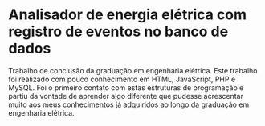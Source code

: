 # Analisador de energia  elétrica com registro de eventos no banco de dados
 Trabalho de conclusão da graduação em engenharia elétrica. Este trabalho foi realizado com pouco conhecimento em HTML, JavaScript, PHP e MySQL. Foi o primeiro contato com estas estruturas de programação e partiu da vontade de aprender algo
diferente que pudesse acrescentar muito aos meus conhecimentos já adquiridos ao longo da graduação
em engenharia elétrica.
